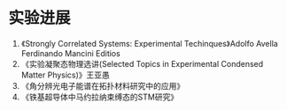 # 实验进展

1. 《Strongly Correlated Systems: Experimental Techinques》Adolfo Avella
   Ferdinando Mancini Editios
2. 《实验凝聚态物理选讲(Selected Topics in Experimental Condensed Matter Physics)》王亚愚
3. 《角分辨光电子能谱在拓扑材料研究中的应用》
4. 《铁基超导体中马约拉纳束缚态的STM研究》